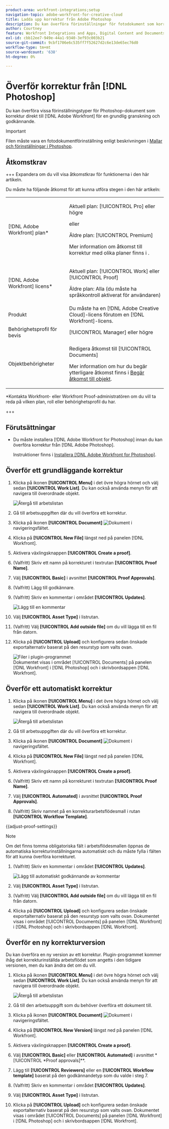 ```yaml
---
product-area: workfront-integrations;setup
navigation-topic: adobe-workfront-for-creative-cloud
title: Ladda upp korrektur från Adobe Photoshop
description: Du kan överföra förinställningar för fotodokument som korrektur direkt till  [!DNL Adobe Workfront] för en grundlig granskning och godkännande.
author: Courtney
feature: Workfront Integrations and Apps, Digital Content and Documents
exl-id: cbb12ee7-949e-44a1-9340-3ef93c003b21
source-git-commit: 9cbf1706e6c535ff7f52627d2c6e13de65ec76d0
workflow-type: tm+mt
source-wordcount: '638'
ht-degree: 0%

---
```


# Överför korrektur från [!DNL Photoshop]

Du kan överföra vissa förinställningstyper för Photoshop-dokument som korrektur direkt till [!DNL Adobe Workfront] för en grundlig granskning och godkännande.

>[!IMPORTANT]
>
>Filen måste vara en fotodokumentförinställning enligt beskrivningen i [Mallar och förinställningar i Photoshop](https://helpx.adobe.com/photoshop/using/create-documents.html).



## Åtkomstkrav

+++ Expandera om du vill visa åtkomstkrav för funktionerna i den här artikeln.

Du måste ha följande åtkomst för att kunna utföra stegen i den här artikeln:

<table style="table-layout:auto"> 
 <col> 
 <col> 
 <tbody> 
  <tr> 
   <td role="rowheader">[!DNL Adobe Workfront] plan*</td> 
   <td> <p>Aktuell plan: [!UICONTROL Pro] eller högre</p> <p>eller</p> <p>Äldre plan: [!UICONTROL Premium]</p> <p>Mer information om åtkomst till korrektur med olika planer finns i .</p> </td> 
  </tr> 
  <tr> 
   <td role="rowheader">[!DNL Adobe Workfront] licens*</td> 
   <td> <p>Aktuell plan: [!UICONTROL Work] eller [!UICONTROL Proof]</p> <p>Äldre plan: Alla (du måste ha språkkontroll aktiverat för användaren)</p> </td> 
  </tr> 
  <tr> 
   <td role="rowheader">Produkt</td> 
   <td>Du måste ha en [!DNL Adobe Creative Cloud]-licens förutom en [!DNL Workfront]-licens.</td> 
  </tr> 
  <tr> 
   <td role="rowheader">Behörighetsprofil för bevis </td> 
   <td>[!UICONTROL Manager] eller högre</td> 
  </tr> 
  <tr> 
   <td role="rowheader">Objektbehörigheter</td> 
   <td> <p>Redigera åtkomst till [!UICONTROL Documents]</p> <p>Mer information om hur du begär ytterligare åtkomst finns i <a href="../../workfront-basics/grant-and-request-access-to-objects/request-access.md" class="MCXref xref">Begär åtkomst till objekt</a>.</p> </td> 
  </tr> 
 </tbody> 
</table>

&#42;Kontakta Workfront- eller Workfront Proof-administratören om du vill ta reda på vilken plan, roll eller behörighetsprofil du har.

+++

## Förutsättningar

* Du måste installera [!DNL Adobe Workfront for Photoshop] innan du kan överföra korrektur från [!DNL Adobe Photoshop].

  Instruktioner finns i [Installera [!DNL Adobe Workfront for Photoshop]](../../workfront-integrations-and-apps/adobe-workfront-for-creative-cloud/wf-cc-install-ps.md).

## Överför ett grundläggande korrektur

1. Klicka på ikonen **[!UICONTROL Menu]** i det övre högra hörnet och välj sedan **[!UICONTROL Work List]**. Du kan också använda menyn för att navigera till överordnade objekt.

   ![Återgå till arbetslistan](assets/go-back-to-work-list-350x314.png)

1. Gå till arbetsuppgiften där du vill överföra ett korrektur.
1. Klicka på ikonen **[!UICONTROL Document]** ![Dokument ](assets/documents.png) i navigeringsfältet.
1. Klicka på **[!UICONTROL New File]** längst ned på panelen [!DNL Workfront].
1. Aktivera växlingsknappen **[!UICONTROL Create a proof]**.
1. (Valfritt) Skriv ett namn på korrekturet i textrutan **[!UICONTROL Proof Name]**.
1. Välj **[!UICONTROL Basic]** i avsnittet **[!UICONTROL Proof Approvals]**.
1. (Valfritt) Lägg till godkännare.
1. (Valfritt) Skriv en kommentar i området **[!UICONTROL Updates]**.

   ![Lägg till en kommentar](assets/add-comment.png)

1. Välj **[!UICONTROL Asset Type]** i listrutan.

1. (Valfritt) Välj **[!UICONTROL Add outside file]** om du vill lägga till en fil från datorn.
1. Klicka på **[!UICONTROL Upload]** och konfigurera sedan önskade exportalternativ baserat på den resurstyp som valts ovan.

   ![Filer i plugin-programmet](assets/plugin-files-350x307.png)\
   Dokumentet visas i området [!UICONTROL Documents] på panelen [!DNL Workfront] i [!DNL Photoshop] och i skrivbordsappen [!DNL Workfront].


## Överför ett automatiskt korrektur

1. Klicka på ikonen **[!UICONTROL Menu]** i det övre högra hörnet och välj sedan **[!UICONTROL Work List]**. Du kan också använda menyn för att navigera till överordnade objekt.

   ![Återgå till arbetslistan](assets/go-back-to-work-list-350x314.png)

1. Gå till arbetsuppgiften där du vill överföra ett korrektur.
1. Klicka på ikonen **[!UICONTROL Document]** ![Dokument ](assets/documents.png) i navigeringsfältet.

1. Klicka på **[!UICONTROL New File]** längst ned på panelen [!DNL Workfront].
1. Aktivera växlingsknappen **[!UICONTROL Create a proof]**.
1. (Valfritt) Skriv ett namn på korrekturet i textrutan **[!UICONTROL Proof Name]**.
1. Välj **[!UICONTROL Automated]** i avsnittet **[!UICONTROL Proof Approvals]**.
1. (Valfritt) Skriv namnet på en korrekturarbetsflödesmall i rutan **[!UICONTROL Workflow Template]**.

{{adjust-proof-settings}}

>[!NOTE]
>
> Om det finns tomma obligatoriska fält i arbetsflödesmallen öppnas de automatiska korrekturinställningarna automatiskt och du måste fylla i fälten för att kunna överföra korrekturet.


1. (Valfritt) Skriv en kommentar i området **[!UICONTROL Updates]**.

   ![Lägg till automatiskt godkännande av kommentar](assets/add-comment-automated-approval.png)

1. Välj **[!UICONTROL Asset Type]** i listrutan.
1. (Valfritt) Välj **[!UICONTROL Add outside file]** om du vill lägga till en fil från datorn.
1. Klicka på **[!UICONTROL Upload]** och konfigurera sedan önskade exportalternativ baserat på den resurstyp som valts ovan.
Dokumentet visas i området [!UICONTROL Documents] på panelen [!DNL Workfront] i [!DNL Photoshop] och i skrivbordsappen [!DNL Workfront].

## Överför en ny korrekturversion

Du kan överföra en ny version av ett korrektur. Plugin-programmet kommer ihåg det korrekturinställda arbetsflödet som angetts i den tidigare versionen, men du kan ändra det om du vill.

1. Klicka på ikonen **[!UICONTROL Menu]** i det övre högra hörnet och välj sedan **[!UICONTROL Work List]**. Du kan också använda menyn för att navigera till överordnade objekt.

   ![Återgå till arbetslistan](assets/go-back-to-work-list-350x314.png)

1. Gå till den arbetsuppgift som du behöver överföra ett dokument till.
1. Klicka på ikonen **[!UICONTROL Document]** ![Dokument ](assets/documents.png) i navigeringsfältet.

1. Klicka på **[!UICONTROL New Version]** längst ned på panelen [!DNL Workfront].
1. Aktivera växlingsknappen **[!UICONTROL Create a proof]**.

1. Välj **[!UICONTROL Basic]** eller **[!UICONTROL Automated]** i avsnittet *[!UICONTROL *Proof approvals]**.

1. Lägg till **[!UICONTROL Reviewers]** eller en **[!UICONTROL Workflow template]** baserat på den godkännandetyp som du valde i steg 7.

1. (Valfritt) Skriv en kommentar i området **[!UICONTROL Updates]**.
1. Välj **[!UICONTROL Asset Type]** i listrutan.
1. Klicka på **[!UICONTROL Upload]** och konfigurera sedan önskade exportalternativ baserat på den resurstyp som valts ovan.
Dokumentet visas i området [!UICONTROL Documents] på panelen [!DNL Workfront] i [!DNL Photoshop] och i skrivbordsappen [!DNL Workfront].
